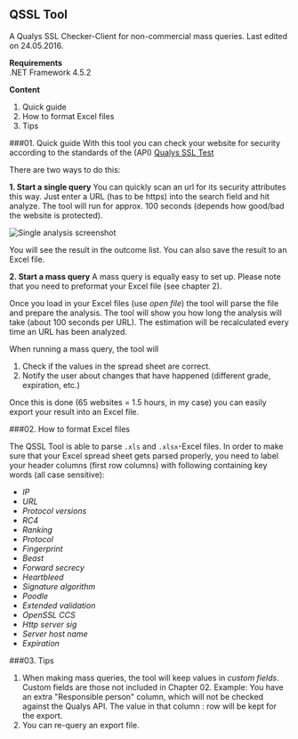 ## QSSL Tool
A Qualys SSL Checker-Client for non-commercial mass queries.
Last edited on 24.05.2016.

**Requirements**    
.NET Framework 4.5.2

**Content**
01. Quick guide
02. How to format Excel files
03. Tips

###01. Quick guide
With this tool you can check your website for security according to the standards of the (API) [Qualys SSL Test](https://www.ssllabs.com/ssltest/)

There are two ways to do this:

 **1. Start a single query**
	 You can quickly scan an url for its security attributes this way. Just enter a URL (has to be https) into the search field and hit analyze. The tool will run for approx. 100 seconds (depends how good/bad the website is protected).

![Single analysis screenshot](http://onur.areondev.de/wp-content/uploads/2016/05/QSSLToolSingle.png)

You will see the result in the outcome list. You can also save the result to an Excel file.

 **2. Start a mass query**
 A mass query is equally easy to set up. Please note that you need to preformat your Excel file (see chapter 2).

Once you load in your Excel files (use *open file*) the tool will parse the file and prepare the analysis.
The tool will show you how long the analysis will take (about 100 seconds per URL). The estimation will be recalculated every time an URL has been analyzed.

When running a mass query, the tool will

 1. Check if the values in the spread sheet are correct.
 2. Notify the user about changes that have happened (different grade, expiration, etc.)

Once this is done (65 websites = 1.5 hours, in my case) you can easily export your result into an Excel file.


###02. How to format Excel files

The QSSL Tool is able to parse `.xls` and `.xlsx`-Excel files.
In order to make sure that your Excel spread sheet gets parsed properly, you need to label your header columns (first row columns) with following containing key words (all case sensitive):

- *IP*
- *URL*
- *Protocol versions*
- *RC4*
- *Ranking*
- *Protocol*
- *Fingerprint*
- *Beast*
- *Forward secrecy*
- *Heartbleed*
- *Signature algorithm*
- *Poodle*
- *Extended validation*
- *OpenSSL CCS*
- *Http server sig*
- *Server host name*
- *Expiration*

###03. Tips

 1. When making mass queries, the tool will keep values in *custom fields*. Custom fields are those not included in Chapter 02. Example: You have an extra "Responsible person" column, which will not be checked against the Qualys API. The value in that column : row will be kept for the export.
 2. You can re-query an export file.
